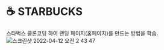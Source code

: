 # ☕ STARBUCKS

스타벅스 클론코딩 하여 랜딩 페이지(홈페이지)를 만드는 방법을 학습.
![스크린샷 2022-04-12 오전 2 43 47](https://user-images.githubusercontent.com/102017296/162798569-081bdeb2-5fe4-4811-aaa1-d495cfbe2d0e.png)
